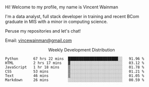 Hi! Welcome to my profile, my name is Vincent Wainman

I'm a data analyst, full stack developer in training and recent BCom graduate in MIS with a minor in computing science. 

Peruse my repositories and let's chat!

Email: vincewainman@gmail.com

<p align="center"> Weekly Development Distribution </p>
<!--START_SECTION:waka-->

```text
Python       67 hrs 22 mins  ███████████████████████░░   91.96 %
HTML         2 hrs 17 mins   ▓░░░░░░░░░░░░░░░░░░░░░░░░   03.12 %
JavaScript   1 hr 18 mins    ▒░░░░░░░░░░░░░░░░░░░░░░░░   01.78 %
CSS          53 mins         ▒░░░░░░░░░░░░░░░░░░░░░░░░   01.21 %
Text         46 mins         ▒░░░░░░░░░░░░░░░░░░░░░░░░   01.05 %
Markdown     26 mins         ░░░░░░░░░░░░░░░░░░░░░░░░░   00.59 %
```

<!--END_SECTION:waka-->
